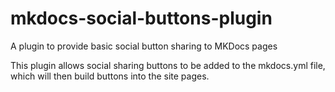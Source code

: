 # mkdocs-social-buttons-plugin
A plugin to provide basic social button sharing to MKDocs pages

This plugin allows social sharing buttons to be added to the mkdocs.yml file, which will then build buttons into the site pages.
